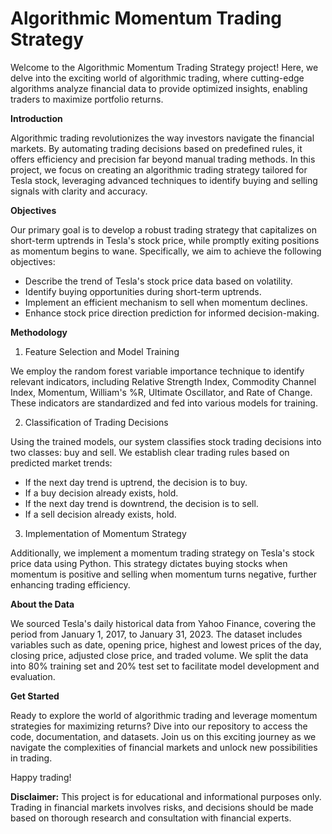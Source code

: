 # Algorithmic Momentum Trading Strategy

Welcome to the Algorithmic Momentum Trading Strategy project! Here, we delve into the exciting world of algorithmic trading, where cutting-edge algorithms analyze financial data to provide optimized insights, enabling traders to maximize portfolio returns.

**Introduction**

Algorithmic trading revolutionizes the way investors navigate the financial markets. By automating trading decisions based on predefined rules, it offers efficiency and precision far beyond manual trading methods. In this project, we focus on creating an algorithmic trading strategy tailored for Tesla stock, leveraging advanced techniques to identify buying and selling signals with clarity and accuracy.

**Objectives**

Our primary goal is to develop a robust trading strategy that capitalizes on short-term uptrends in Tesla's stock price, while promptly exiting positions as momentum begins to wane. Specifically, we aim to achieve the following objectives:

- Describe the trend of Tesla's stock price data based on volatility.
- Identify buying opportunities during short-term uptrends.
- Implement an efficient mechanism to sell when momentum declines.
- Enhance stock price direction prediction for informed decision-making.
  
**Methodology**

1. Feature Selection and Model Training
   
We employ the random forest variable importance technique to identify relevant indicators, including Relative Strength Index, Commodity Channel Index, Momentum, William's %R, Ultimate Oscillator, and Rate of Change. These indicators are standardized and fed into various models for training.

2. Classification of Trading Decisions
   
Using the trained models, our system classifies stock trading decisions into two classes: buy and sell. We establish clear trading rules based on predicted market trends:

- If the next day trend is uptrend, the decision is to buy.
- If a buy decision already exists, hold.
- If the next day trend is downtrend, the decision is to sell.
- If a sell decision already exists, hold.

3. Implementation of Momentum Strategy
   
Additionally, we implement a momentum trading strategy on Tesla's stock price data using Python. This strategy dictates buying stocks when momentum is positive and selling when momentum turns negative, further enhancing trading efficiency.

**About the Data**

We sourced Tesla's daily historical data from Yahoo Finance, covering the period from January 1, 2017, to January 31, 2023. The dataset includes variables such as date, opening price, highest and lowest prices of the day, closing price, adjusted close price, and traded volume. We split the data into 80% training set and 20% test set to facilitate model development and evaluation.

**Get Started**

Ready to explore the world of algorithmic trading and leverage momentum strategies for maximizing returns? Dive into our repository to access the code, documentation, and datasets. Join us on this exciting journey as we navigate the complexities of financial markets and unlock new possibilities in trading.

Happy trading!

**Disclaimer:**
This project is for educational and informational purposes only. Trading in financial markets involves risks, and decisions should be made based on thorough research and consultation with financial experts.
